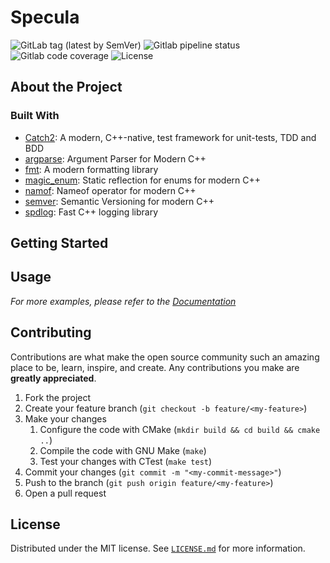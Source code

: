 # Specula

![GitLab tag (latest by SemVer)](https://img.shields.io/gitlab/v/tag/luxater/specula?label=Tag&style=flat-square)
![Gitlab pipeline status](https://img.shields.io/gitlab/pipeline-status/luxater/specula?branch=main&label=Build&style=flat-square)
![Gitlab code coverage](https://img.shields.io/gitlab/coverage/luxater/specula/main?label=Coverage&style=flat-square)
![License](https://img.shields.io/badge/License-MIT-green?style=flat-square)

## About the Project

### Built With

- [Catch2](https://github.com/catchorg/Catch2): A modern, C++-native, test framework for unit-tests, TDD and BDD
- [argparse](https://github.com/p-ranav/argparse): Argument Parser for Modern C++
- [fmt](https://github.com/fmtlib/fmt): A modern formatting library
- [magic_enum](https://github.com/Neargye/magic_enum): Static reflection for enums for modern C++
- [namof](https://github.com/Neargye/nameof): Nameof operator for modern C++
- [semver](https://github.com/Neargye/semver): Semantic Versioning for modern C++
- [spdlog](https://github.com/gabime/spdlog): Fast C++ logging library

## Getting Started

## Usage

_For more examples, please refer to the [Documentation](https://github.com/Nedra1998/Specula/tree/main/docs)_

## Contributing

Contributions are what make the open source community such an amazing place to
be, learn, inspire, and create. Any contributions you make are **greatly
appreciated**.

1. Fork the project
2. Create your feature branch (`git checkout -b feature/<my-feature>`)
3. Make your changes
   1. Configure the code with CMake (`mkdir build && cd build && cmake ..`)
   2. Compile the code with GNU Make (`make`)
   3. Test your changes with CTest (`make test`)
4. Commit your changes (`git commit -m "<my-commit-message>"`)
5. Push to the branch (`git push origin feature/<my-feature>`)
6. Open a pull request

## License

Distributed under the MIT license. See
[`LICENSE.md`](https://github.com/Nedra1998/Specula/blob/development/LICENSE.md)
for more information.

